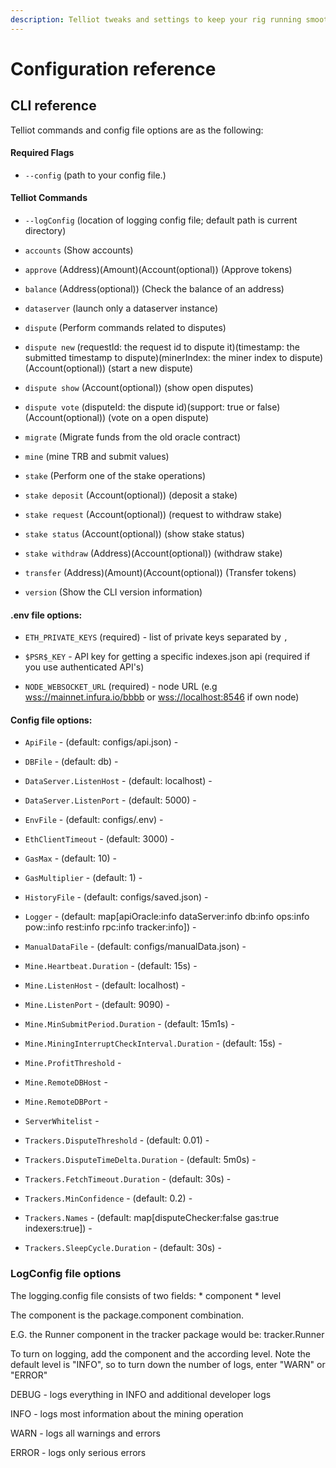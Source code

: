 ```yaml
---
description: Telliot tweaks and settings to keep your rig running smoothly.
---
```


# Configuration reference

## CLI reference

Telliot commands and config file options are as the following:

#### Required Flags <a id="docs-internal-guid-d1a57725-7fff-a753-9236-759dd3f42eed"></a>

* `--config` \(path to your config file.\)

#### Telliot Commands
* `--logConfig` \(location of logging config file; default path is current directory\)

* `accounts`   \(Show accounts\)

* `approve` \(Address\)\(Amount\)\(Account\(optional\)\)  \(Approve tokens\)

* `balance` \(Address\(optional\)\)  \(Check the balance of an address\)

* `dataserver`   \(launch only a dataserver instance\)

* `dispute`   \(Perform commands related to disputes\)

* `dispute new` \(requestId: the request id to dispute it\)\(timestamp: the submitted timestamp to dispute\)\(minerIndex: the miner index to dispute\)\(Account\(optional\)\)  \(start a new dispute\)

* `dispute show` \(Account\(optional\)\)  \(show open disputes\)

* `dispute vote` \(disputeId: the dispute id\)\(support: true or false\)\(Account\(optional\)\)  \(vote on a open dispute\)

* `migrate`   \(Migrate funds from the old oracle contract\)

* `mine`   \(mine TRB and submit values\)

* `stake`   \(Perform one of the stake operations\)

* `stake deposit` \(Account\(optional\)\)  \(deposit a stake\)

* `stake request` \(Account\(optional\)\)  \(request to withdraw stake\)

* `stake status` \(Account\(optional\)\)  \(show stake status\)

* `stake withdraw` \(Address\)\(Account\(optional\)\)  \(withdraw stake\)

* `transfer` \(Address\)\(Amount\)\(Account\(optional\)\)  \(Transfer tokens\)

* `version`   \(Show the CLI version information\)

#### .env file options:


* `ETH_PRIVATE_KEYS` \(required\) - list of private keys separated by `,`

* `$PSR$_KEY`  - API key for getting a specific indexes.json api \(required if you use authenticated API's\)

* `NODE_WEBSOCKET_URL` \(required\) - node URL \(e.g [wss://mainnet.infura.io/bbbb](wss://mainnet.infura.io/bbbb) or [wss://localhost:8546](ws://localhost:8546) if own node\)


#### Config file options:

* `ApiFile` -  \(default: configs/api.json\) - 

* `DBFile` -  \(default: db\) - 

* `DataServer.ListenHost` -  \(default: localhost\) - 

* `DataServer.ListenPort` -  \(default: 5000\) - 

* `EnvFile` -  \(default: configs/.env\) - 

* `EthClientTimeout` -  \(default: 3000\) - 

* `GasMax` -  \(default: 10\) - 

* `GasMultiplier` -  \(default: 1\) - 

* `HistoryFile` -  \(default: configs/saved.json\) - 

* `Logger` -  \(default: map[apiOracle:info dataServer:info db:info ops:info pow::info rest:info rpc:info tracker:info]\) - 

* `ManualDataFile` -  \(default: configs/manualData.json\) - 

* `Mine.Heartbeat.Duration` -  \(default: 15s\) - 

* `Mine.ListenHost` -  \(default: localhost\) - 

* `Mine.ListenPort` -  \(default: 9090\) - 

* `Mine.MinSubmitPeriod.Duration` -  \(default: 15m1s\) - 

* `Mine.MiningInterruptCheckInterval.Duration` -  \(default: 15s\) - 

* `Mine.ProfitThreshold` -  

* `Mine.RemoteDBHost` -  

* `Mine.RemoteDBPort` -  

* `ServerWhitelist` -  

* `Trackers.DisputeThreshold` -  \(default: 0.01\) - 

* `Trackers.DisputeTimeDelta.Duration` -  \(default: 5m0s\) - 

* `Trackers.FetchTimeout.Duration` -  \(default: 30s\) - 

* `Trackers.MinConfidence` -  \(default: 0.2\) - 

* `Trackers.Names` -  \(default: map[disputeChecker:false gas:true indexers:true]\) - 

* `Trackers.SleepCycle.Duration` -  \(default: 30s\) - 

### LogConfig file options

The logging.config file consists of two fields: \* component \* level

The component is the package.component combination.

E.G. the Runner component in the tracker package would be: tracker.Runner

To turn on logging, add the component and the according level. Note the default level is "INFO", so to turn down the number of logs, enter "WARN" or "ERROR"

DEBUG - logs everything in INFO and additional developer logs

INFO - logs most information about the mining operation

WARN - logs all warnings and errors

ERROR - logs only serious errors
